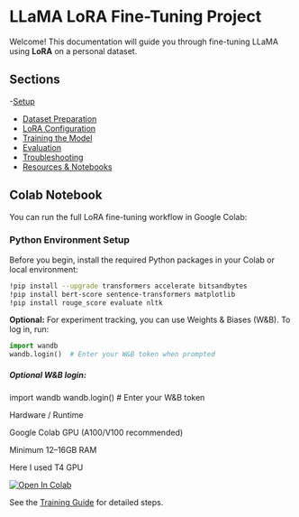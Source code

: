 # LLaMA LoRA Fine-Tuning Project

Welcome! This documentation will guide you through fine-tuning LLaMA using **LoRA** on a personal dataset.

## Sections
-[Setup](setup.md)
- [Dataset Preparation](dataset.md)
- [LoRA Configuration](lora_config.md)
- [Training the Model](training.md)
- [Evaluation](evaluation.md)
- [Troubleshooting](troubleshooting.md)
- [Resources & Notebooks](resources.md)




## Colab Notebook

You can run the full LoRA fine-tuning workflow in Google Colab:






### Python Environment Setup

Before you begin, install the required Python packages in your Colab or local environment:

```bash
!pip install --upgrade transformers accelerate bitsandbytes
!pip install bert-score sentence-transformers matplotlib
!pip install rouge_score evaluate nltk
```

**Optional:** For experiment tracking, you can use Weights & Biases (W&B). To log in, run:

```python
import wandb
wandb.login()  # Enter your W&B token when prompted
```


##### Optional W&B login:

import wandb
wandb.login()  # Enter your W&B token




Hardware / Runtime

Google Colab GPU (A100/V100 recommended)

Minimum 12–16GB RAM 

Here I used T4 GPU 





[![Open In Colab](https://colab.research.google.com/assets/colab-badge.svg)](https://colab.research.google.com/githubChallapalliHemanthsaikumar/llama-lora-personal-finetune/blob/main/notebooks/LLaMA_LoRA_Personal_Finetune.ipynb)







See the [Training Guide](training.md) for detailed steps.

